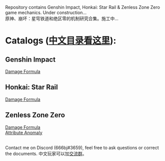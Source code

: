 Repository contains Genshin Impact, Honkai: Star Rail & Zenless Zone Zero game mechanics. Under construction...<br>
原神、崩坏：星穹铁道和绝区零的机制研究合集。施工中...<br>

# Catalogs ([中文目录看这里](https://github.com/mc-ctrl/Hoyoverse-Theorycrafting-Library/blob/main/%E7%AE%80%E4%BD%93%E4%B8%AD%E6%96%87/%E7%9B%AE%E5%BD%95.md)):

## Genshin Impact
[Damage Formula](https://github.com/mc-ctrl/Hoyoverse-Theorycrafting-Library/blob/main/Genshin_Impact/Damage_Formula_GI.md)<br>
## Honkai: Star Rail
[Damage Formula](https://github.com/mc-ctrl/Hoyoverse-Theorycrafting-Library/blob/main/Honkai_Star_Rail/Damage_Formula_HSR.md)<br>
## Zenless Zone Zero
[Damage Formula](https://github.com/mc-ctrl/Hoyoverse-Theorycrafting-Library/blob/main/Zenless_Zone_Zero/Damage_Formula_ZZZ_CBT2.md)<br>
[Attribute Anomaly](https://github.com/mc-ctrl/Hoyoverse-Theorycrafting-Library/blob/main/Zenless_Zone_Zero/Attribute%20Anomaly.md)<br><br>

Contact me on Discord (666bj#3659), feel free to ask questions or correct the documents.
中文玩家可以加[交流群](https://qm.qq.com/q/MWZjYcqf2o)。
